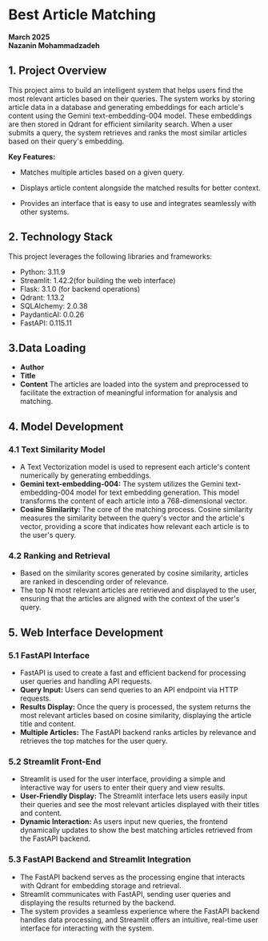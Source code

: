 # Best Article Matching
**March 2025**  
**Nazanin Mohammadzadeh**

## 1. Project Overview
This project aims to build an intelligent system that helps users find the most relevant articles based on their queries. The system works by storing article data in a database and generating embeddings for each article's content using the Gemini text-embedding-004 model. These embeddings are then stored in Qdrant for efficient similarity search. When a user submits a query, the system retrieves and ranks the most similar articles based on their query's embedding.

**Key Features:**

- Matches multiple articles based on a given query.

- Displays article content alongside the matched results for better context.

- Provides an interface that is easy to use and integrates seamlessly with other systems.

## 2. Technology Stack
This project leverages the following libraries and frameworks:

- Python: 3.11.9
- Streamlit: 1.42.2(for building the web interface)
- Flask: 3.1.0 (for backend operations)
- Qdrant: 1.13.2
- SQLAlchemy: 2.0.38
- PaydanticAI: 0.0.26
- FastAPI: 0.115.11

## 3.Data Loading

- **Author**
- **Title** 
- **Content**
The articles are loaded into the system and preprocessed to facilitate the extraction of meaningful information for analysis and matching.

## 4. Model Development
### 4.1 Text Similarity Model

- A Text Vectorization model is used to represent each article's content numerically by generating embeddings.
- **Gemini text-embedding-004:** The system utilizes the Gemini text-embedding-004 model for text embedding generation. This model transforms the content of each article into a 768-dimensional vector.
- **Cosine Similarity:** The core of the matching process. Cosine similarity measures the similarity between the query's vector and the article's vector, providing a score that indicates how relevant each article is to the user's query.

### 4.2 Ranking and Retrieval

- Based on the similarity scores generated by cosine similarity, articles are ranked in descending order of relevance.
- The top N most relevant articles are retrieved and displayed to the user, ensuring that the articles are aligned with the context of the user's query.


## 5. Web Interface Development

### 5.1 FastAPI Interface

- FastAPI is used to create a fast and efficient backend for processing user queries and handling API requests.
- **Query Input:** Users can send queries to an API endpoint via HTTP requests.
- **Results Display:** Once the query is processed, the system returns the most relevant articles based on cosine similarity, displaying the article title and content.
- **Multiple Articles:** The FastAPI backend ranks articles by relevance and retrieves the top matches for the user query.

### 5.2 Streamlit Front-End

- Streamlit is used for the user interface, providing a simple and interactive way for users to enter their query and view results.
- **User-Friendly Display:** The Streamlit interface lets users easily input their queries and see the most relevant articles displayed with their titles and content.
- **Dynamic Interaction:** As users input new queries, the frontend dynamically updates to show the best matching articles retrieved from the FastAPI backend.

### 5.3 FastAPI Backend and Streamlit Integration

- The FastAPI backend serves as the processing engine that interacts with Qdrant for embedding storage and retrieval.
- Streamlit communicates with FastAPI, sending user queries and displaying the results returned by the backend.
- The system provides a seamless experience where the FastAPI backend handles data processing, and Streamlit offers an intuitive, real-time user interface for       interacting with the system.



